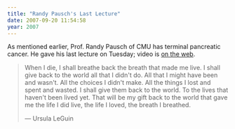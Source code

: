 ```yaml
---
title: "Randy Pausch's Last Lecture"
date: 2007-09-20 11:54:58
year: 2007
---
```

As mentioned earlier, Prof. Randy Pausch of CMU has terminal pancreatic cancer.  He gave his last lecture on Tuesday; video is <a href="http://wms.andrew.cmu.edu/001/pausch.wmv">on the web</a>.
<blockquote>When I die, I shall breathe back the breath that made me live. I shall give back to the world all that I didn't do. All that I might have been and wasn't. All the choices I didn't make. All the things I lost and spent and wasted. I shall give them back to the world. To the lives that haven't been lived yet. That will be my gift back to the world that gave me the life I did live, the life I loved, the breath I breathed.

— Ursula LeGuin</blockquote>
